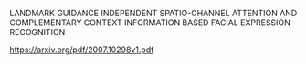 LANDMARK GUIDANCE INDEPENDENT SPATIO-CHANNEL ATTENTION AND COMPLEMENTARY CONTEXT INFORMATION BASED FACIAL EXPRESSION RECOGNITION

https://arxiv.org/pdf/2007.10298v1.pdf
